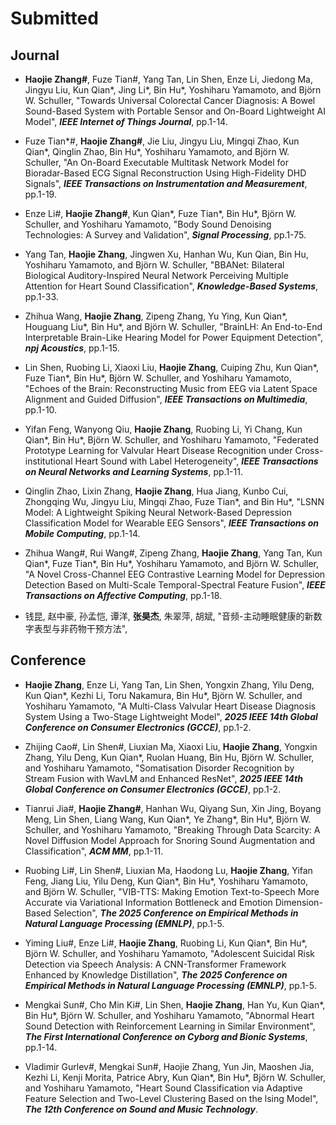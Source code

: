 # Submitted
## Journal

* **Haojie Zhang\#**, Fuze Tian\#, Yang Tan, Lin Shen, Enze Li, Jiedong Ma, Jingyu Liu, Kun Qian\*, Jing Li\*, Bin Hu\*, Yoshiharu Yamamoto, and Björn W. Schuller, 
"Towards Universal Colorectal Cancer Diagnosis: A Bowel Sound-Based System with Portable Sensor and On-Board Lightweight AI Model",
**_IEEE Internet of Things Journal_**, pp.1-14.

* Fuze Tian\*\#, **Haojie Zhang\#**, Jie Liu, Jingyu Liu, Mingqi Zhao, Kun Qian\*, Qinglin Zhao, Bin Hu\*, Yoshiharu Yamamoto, and Björn W. Schuller, 
"An On-Board Executable Multitask Network Model for Bioradar-Based ECG Signal Reconstruction Using High-Fidelity DHD Signals", 
**_IEEE Transactions on Instrumentation and Measurement_**, pp.1-19.

* Enze Li\#, **Haojie Zhang\#**, Kun Qian\*, Fuze Tian\*, Bin Hu\*, Björn W. Schuller, and Yoshiharu Yamamoto,
"Body Sound Denoising Technologies: A Survey and Validation",
**_Signal Processing_**, pp.1-75.

* Yang Tan, **Haojie Zhang**, Jingwen Xu, Hanhan Wu, Kun Qian, Bin Hu, Yoshiharu Yamamoto, and Björn W. Schuller,
"BBANet: Bilateral Biological Auditory-Inspired Neural Network Perceiving Multiple Attention for Heart Sound Classification",
**_Knowledge-Based Systems_**, pp.1-33.

* Zhihua Wang, **Haojie Zhang**, Zipeng Zhang, Yu Ying, Kun Qian\*, Houguang Liu\*, Bin Hu\*, and Björn W. Schuller,
"BrainLH: An End-to-End Interpretable Brain-Like Hearing Model for Power Equipment Detection",
**_npj Acoustics_**, pp.1-15.

* Lin Shen, Ruobing Li, Xiaoxi Liu, **Haojie Zhang**, Cuiping Zhu, Kun Qian\*, Fuze Tian\*, Bin Hu\*, Björn W. Schuller, and Yoshiharu Yamamoto,
"Echoes of the Brain: Reconstructing Music from EEG via Latent Space Alignment and Guided Diffusion",
**_IEEE Transactions on Multimedia_**, pp.1-10.

* Yifan Feng, Wanyong Qiu, **Haojie Zhang**, Ruobing Li, Yi Chang, Kun Qian\*, Bin Hu\*, Björn W. Schuller, and Yoshiharu Yamamoto,
"Federated Prototype Learning for Valvular Heart Disease Recognition under Cross-institutional Heart Sound with Label Heterogeneity",
**_IEEE Transactions on Neural Networks and Learning Systems_**, pp.1-11.

* Qinglin Zhao, Lixin Zhang, **Haojie Zhang**, Hua Jiang, Kunbo Cui, Zhongqing Wu, Jingyu Liu, Mingqi Zhao, Fuze Tian\*, and Bin Hu\*,
"LSNN Model: A Lightweight Spiking Neural Network-Based Depression Classification Model for Wearable EEG Sensors",
**_IEEE Transactions on Mobile Computing_**, pp.1-14.

* Zhihua Wang\#, Rui Wang\#, Zipeng Zhang, **Haojie Zhang**, Yang Tan, Kun Qian\*, Fuze Tian\*, Bin Hu\*, Yoshiharu Yamamoto, and Björn W. Schuller,
"A Novel Cross-Channel EEG Contrastive Learning Model for Depression Detection Based on Multi-Scale Temporal-Spectral Feature Fusion",
**_IEEE Transactions on Affective Computing_**, pp.1-18.

* 钱昆, 赵中豪, 孙孟恺, 谭洋, **张昊杰**, 朱翠萍, 胡斌, 
"音频-主动睡眠健康的新数字表型与非药物干预方法",

## Conference
* **Haojie Zhang**, Enze Li, Yang Tan, Lin Shen, Yongxin Zhang, Yilu Deng, Kun Qian\*, Kezhi Li, Toru Nakamura, Bin Hu\*, Björn W. Schuller, and Yoshiharu Yamamoto,
"A Multi-Class Valvular Heart Disease Diagnosis System Using a Two-Stage Lightweight Model",
**_2025 IEEE 14th Global Conference on Consumer Electronics (GCCE)_**, pp.1-2.

* Zhijing Cao\#, Lin Shen\#, Liuxian Ma, Xiaoxi Liu, **Haojie Zhang**, Yongxin Zhang, Yilu Deng, Kun Qian\*, Ruolan Huang, Bin Hu, Björn W. Schuller, and Yoshiharu Yamamoto,
"Somatisation Disorder Recognition by Stream Fusion with WavLM and Enhanced ResNet",
**_2025 IEEE 14th Global Conference on Consumer Electronics (GCCE)_**, pp.1-2.

* Tianrui Jia\#, **Haojie Zhang\#**, Hanhan Wu, Qiyang Sun, Xin Jing, Boyang Meng, Lin Shen, Liang Wang, Kun Qian\*, Ye Zhang\*, Bin Hu\*, Björn W. Schuller, and Yoshiharu Yamamoto,
"Breaking Through Data Scarcity: A Novel Diffusion Model Approach for Snoring Sound Augmentation and Classification",
**_ACM MM_**, pp.1-11.

* Ruobing Li\#, Lin Shen\#, Liuxian Ma, Haodong Lu, **Haojie Zhang**, Yifan Feng, Jiang Liu, Yilu Deng, Kun Qian\*, Bin Hu\*, Yoshiharu Yamamoto, and Björn W. Schuller,
"VIB-TTS: Making Emotion Text-to-Speech More Accurate via Variational Information Bottleneck and Emotion Dimension-Based Selection",
**_The 2025 Conference on Empirical Methods in Natural Language Processing (EMNLP)_**, pp.1-5.

* Yiming Liu\#, Enze Li\#, **Haojie Zhang**, Ruobing Li, Kun Qian\*, Bin Hu\*, Björn W. Schuller, and Yoshiharu Yamamoto,
"Adolescent Suicidal Risk Detection via Speech Analysis: A CNN-Transformer Framework Enhanced by Knowledge Distillation",
**_The 2025 Conference on Empirical Methods in Natural Language Processing (EMNLP)_**, pp.1-5.

* Mengkai Sun\#, Cho Min Ki\#, Lin Shen, **Haojie Zhang**, Han Yu, Kun Qian\*, Bin Hu\*, Björn W. Schuller, and Yoshiharu Yamamoto,
"Abnormal Heart Sound Detection with Reinforcement Learning in Similar Environment", 
**_The First International Conference on Cyborg and Bionic Systems_**, pp.1-14. 

* Vladimir Gurlev\#, Mengkai Sun\#, Haojie Zhang, Yun Jin, Maoshen Jia, Kezhi Li, Kenji Morita, Patrice Abry, Kun Qian\*, Bin Hu\*, Björn W. Schuller, and Yoshiharu Yamamoto,
"Heart Sound Classification via Adaptive Feature Selection and Two-Level Clustering Based on the lsing Model",
**_The 12th Conference on Sound and Music Technology_**.